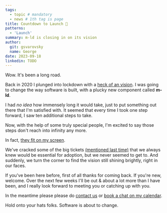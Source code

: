 ```yaml
---
tags:
  - topic # mandatory
  - news # 1th tag is page
title: Countdown to Launch 🚀
patterns:
  - 'Launch'
summary: m-ld is closing in on its vision
author:
  git: gsvarovsky
  name: George
date: 2023-09-18
linkedin: TODO
---
```

Wow. It's been a long road.

Back in 2020 I plunged into lockdown with a [heck of an vision](/news/#live-and-sharable). I was going to change the way software is built, with a plucky new component called **m-ld**.

I had _no idea_ how immensely long it would take, just to put something out there that I'm satisfied with. It seemed that every time I took one step forward, I saw ten additional steps to take.

Now, with the help of some truly special people, I'm excited to say those steps don't reach into infinity any more.

In fact, [they fit on my screen](https://github.com/orgs/m-ld/projects/4).

We've cracked some of the big tickets [(mentioned last time)](/news/#news_2023-06-22) that we always knew would be essential for adoption, but we never seemed to get to. And suddenly, we turn the corner to find the vision still shining brightly, right in our faces.

If you've been here before, first of all thanks for coming back. If you're new, welcome. Over the next few weeks I'll be out & about a lot more than I have been, and I really look forward to meeting you or catching up with you.

In the meantime please please do [contact us](/hello/) or [book a chat on my calendar](https://bit.ly/m-ld-george-chat).

Hold onto your hats folks. Software is about to change.